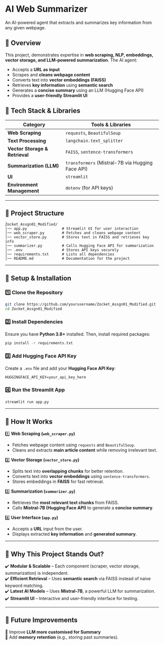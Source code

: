 
# **AI Web Summarizer**  
An AI-powered agent that extracts and summarizes key information from any given webpage.  

## **🔹 Overview**  
This project, demonstrates expertise in **web scraping, NLP, embeddings, vector storage, and LLM-powered summarization**. The AI agent:  
- Accepts a **URL as input**  
- Scrapes and **cleans webpage content**  
- Converts text into **vector embeddings (FAISS)**  
- Retrieves **key information** using **semantic search**  
- Generates a **concise summary** using an LLM (Hugging Face API)  
- Provides a **user-friendly Streamlit UI**  

## **🔹 Tech Stack & Libraries**  
| **Category** | **Tools & Libraries** |
|-------------|----------------------|
| **Web Scraping** | `requests`, `BeautifulSoup` |
| **Text Processing** | `langchain.text_splitter` |
| **Vector Storage & Retrieval** | `FAISS`, `sentence-transformers` |
| **Summarization (LLM)** | `transformers` (Mistral-7B via Hugging Face API) |
| **UI** | `streamlit` |
| **Environment Management** | `dotenv` (for API keys) |

---

## **🔹 Project Structure**  

```plaintext
Zocket_Assgn01_Modified/
│── app.py                # Streamlit UI for user interaction
│── web_scraper.py        # Fetches and cleans webpage content
│── vector_store.py       # Stores text in FAISS and retrieves key info
│── summarizer.py         # Calls Hugging Face API for summarization
│── .env                  # Stores API keys securely
│── requirements.txt      # Lists all dependencies
│── README.md             # Documentation for the project
```

---

## **🔹 Setup & Installation**  

### **1️⃣ Clone the Repository**  
```bash
git clone https://github.com/yourusername/Zocket_Assgn01_Modified.git
cd Zocket_Assgn01_Modified
```

### **2️⃣ Install Dependencies**  
Ensure you have **Python 3.8+** installed. Then, install required packages:  
```bash
pip install -r requirements.txt
```

### **3️⃣ Add Hugging Face API Key**  
Create a `.env` file and add your **Hugging Face API Key**:  
```plaintext
HUGGINGFACE_API_KEY=your_api_key_here
```

### **4️⃣ Run the Streamlit App**  
```bash
streamlit run app.py
```

---

## **🔹 How It Works**  

1️⃣ **Web Scraping (`web_scraper.py`)**  
- Fetches webpage content using `requests` and `BeautifulSoup`.  
- Cleans and extracts **main article content** while removing irrelevant text.  

2️⃣ **Vector Storage (`vector_store.py`)**  
- Splits text into **overlapping chunks** for better retention.  
- Converts text into **vector embeddings** using `sentence-transformers`.  
- Stores embeddings in **FAISS** for fast retrieval.  

3️⃣ **Summarization (`summarizer.py`)**  
- Retrieves the **most relevant text chunks** from FAISS.  
- Calls **Mistral-7B (Hugging Face API)** to generate a **concise summary**.  

4️⃣ **User Interface (`app.py`)**  
- Accepts a **URL** input from the user.  
- Displays extracted **key information** and **generated summary**.  

---



## **🔹 Why This Project Stands Out?**  
✔️ **Modular & Scalable** – Each component (scraper, vector storage, summarization) is independent.  
✔️ **Efficient Retrieval** – Uses **semantic search** via FAISS instead of naive keyword matching.  
✔️ **Latest AI Models** – Uses **Mistral-7B**, a powerful LLM for summarization.  
✔️ **Streamlit UI** – Interactive and user-friendly interface for testing.  

---

## **🔹 Future Improvements**  
🔹 Improve **LLM more customised for Summary**  
🔹 Add **memory retention** (e.g., storing past summaries).  
 
